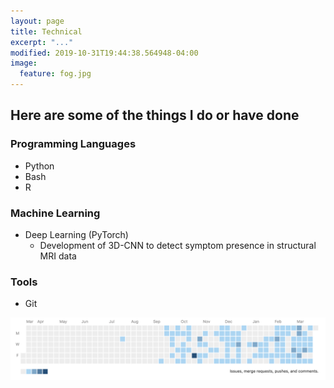```yaml
---
layout: page
title: Technical
excerpt: "..."
modified: 2019-10-31T19:44:38.564948-04:00
image:
  feature: fog.jpg
---
```


## Here are some of the things I do or have done

### Programming Languages

- Python
- Bash 
- R 

### Machine Learning

- Deep Learning (PyTorch)
  - Development of 3D-CNN to detect symptom presence in structural MRI data 

### Tools

- Git

![](/images/git_banner.png)
